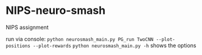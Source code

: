 # NIPS-neuro-smash
NIPS assignment

run via console: `python neurosmash_main.py PG_run TwoCNN --plot-positions --plot-rewards`
`python neurosmash_main.py -h` shows the options
